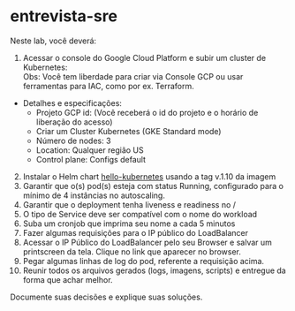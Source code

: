 # entrevista-sre

Neste lab, você deverá: 

1. Acessar o console do Google Cloud Platform e subir um cluster de Kubernetes: \
Obs: Você tem liberdade para criar via Console GCP ou usar ferramentas para IAC, como por ex. Terraform.
- Detalhes e especificações:
  - Projeto GCP id: (Você receberá o id do projeto e o horário de liberação do acesso)
  - Criar um Cluster Kubernetes (GKE Standard mode)
  - Número de nodes: 3
  - Location: Qualquer região US
  - Control plane: Configs default
2. Instalar o Helm chart [hello-kubernetes](https://github.com/mercadobitcoin/entrevista-sre/tree/main/k8s/helm/hello-kubernetes) usando a tag v.1.10 da imagem
3. Garantir que o(s) pod(s) esteja com status Running, configurado para o mínimo de 4 instâncias no autoscaling.
4. Garantir que o deployment tenha liveness e readiness no /
5. O tipo de Service deve ser compatível com o nome do workload
6. Suba um cronjob que imprima seu nome a cada 5 minutos
7. Fazer algumas requisições para o IP público do LoadBalancer
8. Acessar o IP Público do LoadBalancer pelo seu Browser e salvar um printscreen da tela. Clique no link que aparecer no browser.
9. Pegar algumas linhas de log do pod, referente a requisição acima.
10. Reunir todos os arquivos gerados (logs, imagens, scripts) e entregue da forma que achar melhor.

Documente suas decisões e explique suas soluções. 